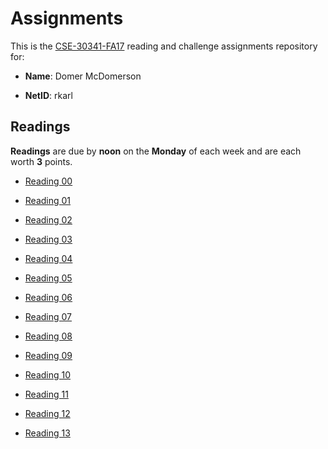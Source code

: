 Assignments
===========

This is the [CSE-30341-FA17] reading and challenge assignments repository for:

- **Name**:     Domer McDomerson

- **NetID**:    rkarl

[CSE-30341-FA17]:   https://www3.nd.edu/~pbui/teaching/cse.30341.fa17/

Readings
--------

**Readings** are due by **noon** on the **Monday** of each week and are each
worth **3** points.

- [Reading 00](https://www3.nd.edu/~pbui/teaching/cse.30341.fa17/reading00.html)

- [Reading 01](https://www3.nd.edu/~pbui/teaching/cse.30341.fa17/reading01.html)

- [Reading 02](https://www3.nd.edu/~pbui/teaching/cse.30341.fa17/reading02.html)

- [Reading 03](https://www3.nd.edu/~pbui/teaching/cse.30341.fa17/reading03.html)

- [Reading 04](https://www3.nd.edu/~pbui/teaching/cse.30341.fa17/reading04.html)

- [Reading 05](https://www3.nd.edu/~pbui/teaching/cse.30341.fa17/reading05.html)

- [Reading 06](https://www3.nd.edu/~pbui/teaching/cse.30341.fa17/reading06.html)

- [Reading 07](https://www3.nd.edu/~pbui/teaching/cse.30341.fa17/reading07.html)

- [Reading 08](https://www3.nd.edu/~pbui/teaching/cse.30341.fa17/reading08.html)

- [Reading 09](https://www3.nd.edu/~pbui/teaching/cse.30341.fa17/reading09.html)

- [Reading 10](https://www3.nd.edu/~pbui/teaching/cse.30341.fa17/reading10.html)

- [Reading 11](https://www3.nd.edu/~pbui/teaching/cse.30341.fa17/reading11.html)

- [Reading 12](https://www3.nd.edu/~pbui/teaching/cse.30341.fa17/reading12.html)

- [Reading 13](https://www3.nd.edu/~pbui/teaching/cse.30341.fa17/reading13.html)
